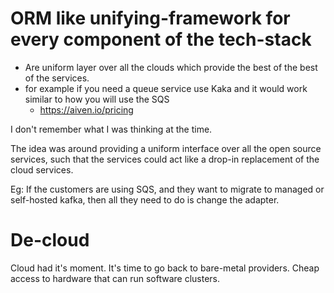 # ORM like unifying-framework for every component of the tech-stack

-   Are uniform layer over all the clouds which provide the best of the best of the services.
-   for example if you need a queue service use Kaka and it would work similar to how you will use the SQS
	-   https://aiven.io/pricing

I don't remember what I was thinking at the time.

The idea was around providing a uniform interface over all the open source services, such that the services could act like a drop-in replacement of the cloud services. 

Eg: If the customers are using SQS, and they want to migrate to managed or self-hosted kafka, then all they need to do is change the adapter.

# De-cloud
Cloud had it's moment. It's time to go back to bare-metal providers. Cheap access to hardware that can run software clusters.